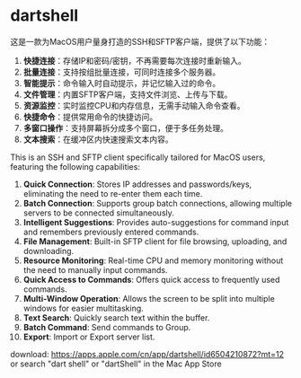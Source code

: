 # dartshell


这是一款为MacOS用户量身打造的SSH和SFTP客户端，提供了以下功能：

1. **快捷连接**：存储IP和密码/密钥，不再需要每次连接时重新输入。
2. **批量连接**：支持按组批量连接，可同时连接多个服务器。
3. **智能提示**：命令输入时自动提示，并记忆输入过的命令。
4. **文件管理**：内置SFTP客户端，支持文件浏览、上传与下载。
5. **资源监控**：实时监控CPU和内存信息，无需手动输入命令查看。
6. **快捷命令**：提供常用命令的快捷访问。
7. **多窗口操作**：支持屏幕拆分成多个窗口，便于多任务处理。
8. **文本搜索**：在缓冲区内快速搜索文本内容。



This is an SSH and SFTP client specifically tailored for MacOS users, featuring the following capabilities:

1. **Quick Connection**: Stores IP addresses and passwords/keys, eliminating the need to re-enter them each time.
2. **Batch Connection**: Supports group batch connections, allowing multiple servers to be connected simultaneously.
3. **Intelligent Suggestions**: Provides auto-suggestions for command input and remembers previously entered commands.
4. **File Management**: Built-in SFTP client for file browsing, uploading, and downloading.
5. **Resource Monitoring**: Real-time CPU and memory monitoring without the need to manually input commands.
6. **Quick Access to Commands**: Offers quick access to frequently used commands.
7. **Multi-Window Operation**: Allows the screen to be split into multiple windows for easier multitasking.
8. **Text Search**: Quickly search text within the buffer.
9. **Batch Command**: Send commands to Group.
10. **Export**: Import or Export server list.

download: https://apps.apple.com/cn/app/dartshell/id6504210872?mt=12
or search "dart shell" or "dartShell" in the Mac App Store



